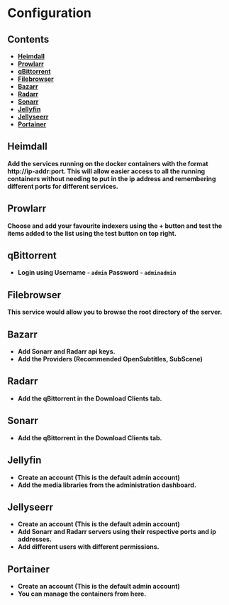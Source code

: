 # Configuration 

## <b>Contents
- [Heimdall](https://github.com/useraid/AutomatedMediaSrv/blob/main/docs/Configuration.md#Heimdall)
- [Prowlarr](https://github.com/useraid/AutomatedMediaSrv/blob/main/docs/Configuration.md#Prowlarr)
- [qBittorrent](https://github.com/useraid/AutomatedMediaSrv/blob/main/docs/Configuration.md#qBittorrent)
- [Filebrowser](https://github.com/useraid/AutomatedMediaSrv/blob/main/docs/Configuration.md#Filebrowser)
- [Bazarr](https://github.com/useraid/AutomatedMediaSrv/blob/main/docs/Configuration.md#Bazarr)
- [Radarr](https://github.com/useraid/AutomatedMediaSrv/blob/main/docs/Configuration.md#Radarr)
- [Sonarr](https://github.com/useraid/AutomatedMediaSrv/blob/main/docs/Configuration.md#Sonarr)
- [Jellyfin](https://github.com/useraid/AutomatedMediaSrv/blob/main/docs/Configuration.md#Jellyfin)
- [Jellyseerr](https://github.com/useraid/AutomatedMediaSrv/blob/main/docs/Configuration.md#Jellyseerr)
- [Portainer](https://github.com/useraid/AutomatedMediaSrv/blob/main/docs/Configuration.md#Portainer)

## Heimdall

Add the services running on the docker containers with the format http://ip-addr:port. This will allow easier access to all the running containers without needing to put in the ip address and remembering different ports for different services.

## Prowlarr

Choose and add your favourite indexers using the + button and test the items added to the list using the test button on top right.

## qBittorrent

- Login using Username - `admin` Password - `adminadmin`

## Filebrowser

This service would allow you to browse the root directory of the server.

## Bazarr

- Add Sonarr and Radarr api keys.
- Add the Providers (Recommended OpenSubtitles, SubScene)

## Radarr

- Add the qBittorrent in the Download Clients tab.

## Sonarr

- Add the qBittorrent in the Download Clients tab.

## Jellyfin

- Create an account (This is the default admin account)
- Add the media libraries from the administration dashboard.

## Jellyseerr

- Create an account (This is the default admin account)
- Add Sonarr and Radarr servers using their respective ports and ip addresses.
- Add different users with different permissions.

## Portainer

- Create an account (This is the default admin account)
- You can manage the containers from here.
